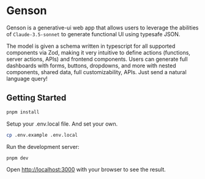 # Genson

Genson is a generative-ui web app that allows users to leverage the abilities of `Claude-3.5-sonnet` to generate functional UI using typesafe JSON.

The model is given a schema written in typescript for all supported components via Zod, making it very intuitive to define actions (functions, server actions, APIs) and frontend components. Users can generate full dashboards with forms, buttons, dropdowns, and more with nested components, shared data, full customizability, APIs. Just send a natural language query!

## Getting Started

```bash
pnpm install
```

Setup your .env.local file. And set your own.

```bash
cp .env.example .env.local
```

Run the development server:

```bash
pnpm dev
```

Open [http://localhost:3000](http://localhost:3000) with your browser to see the result.
